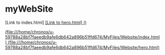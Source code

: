 # myWebSite
[Link to index.html] <a href="(file:///home/chronos/u-59788a28bf7faeedb9afe6db642a896b51ffd674/MyFiles/Website/index.html)">
[Link to hero.html] ()

(file:///home/chronos/u-59788a28bf7faeedb9afe6db642a896b51ffd674/MyFiles/Website/index.html)
(file:///home/chronos/u-59788a28bf7faeedb9afe6db642a896b51ffd674/MyFiles/Website/hero.html)
